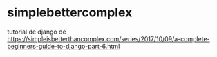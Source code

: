 # simplebettercomplex
tutorial de django de https://simpleisbetterthancomplex.com/series/2017/10/09/a-complete-beginners-guide-to-django-part-6.html
